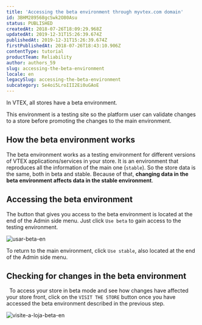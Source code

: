 ```yaml
---
title: 'Accessing the beta environment through myvtex.com domain'
id: 3BHM289568gcSwk2O80Asu
status: PUBLISHED
createdAt: 2018-07-26T18:09:29.968Z
updatedAt: 2019-12-31T15:26:39.674Z
publishedAt: 2019-12-31T15:26:39.674Z
firstPublishedAt: 2018-07-26T18:43:10.906Z
contentType: tutorial
productTeam: Reliability
author: authors_59
slug: accessing-the-beta-environment
locale: en
legacySlug: accessing-the-beta-environment
subcategory: Se4oi5LroIII2Ei0uGAoE
---
```


In VTEX, all stores have a beta environment.

This environment is a testing site so the platform user can validate changes to a store before promoting the changes to the main environment.

## How the beta environment works

The beta environment works as a testing environment for different versions of VTEX applications/services in your store. It is an environment that reproduces all the information of the main one (`stable`). So the store data is the same, both in beta and stable. Because of that, __changing data in the beta environment affects data in the stable environment__.

## Accessing the beta environment

The button that gives you access to the beta environment is located at the end of the Admin side menu. Just click `Use beta` to gain access to the testing environment.

![usar-beta-en](//images.ctfassets.net/alneenqid6w5/1k3Qb8gAGOsqQwMSK4Y6mG/579c06f9af8be8142bdd617ae2fdc502/usar-beta-en.png)

<div class="alert alert-info">
To return to the main environment, click <code>Use stable</code>, also located at the end of the Admin side menu.
</div>

## Checking for changes in the beta environment
 
To access your store in beta mode and see how changes have affected your store front, click on the `VISIT THE STORE` button once you have accessed the beta environment described in the previous step.

![visite-a-loja-beta-en](//images.ctfassets.net/alneenqid6w5/23HFLXk6I8OMSG8oGY4Wsw/cf4ef21978d3c1a2bb720d52b1468a0f/visite-a-loja-beta-en.png)
